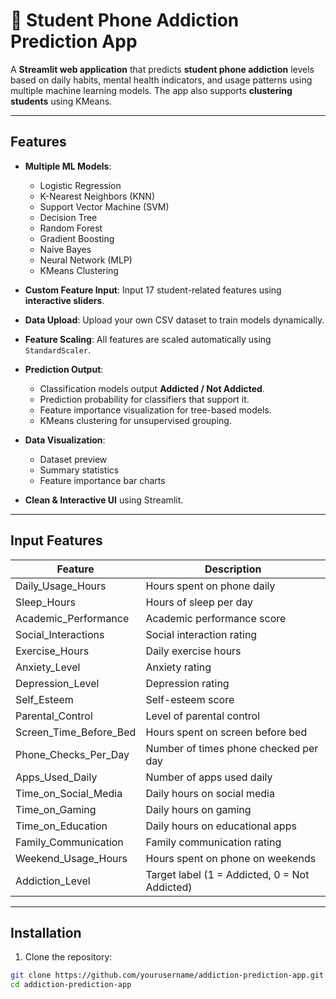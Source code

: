 # 📱 Student Phone Addiction Prediction App

A **Streamlit web application** that predicts **student phone addiction** levels based on daily habits, mental health indicators, and usage patterns using multiple machine learning models. The app also supports **clustering students** using KMeans.

---

## Features

- **Multiple ML Models**:  
  - Logistic Regression  
  - K-Nearest Neighbors (KNN)  
  - Support Vector Machine (SVM)  
  - Decision Tree  
  - Random Forest  
  - Gradient Boosting  
  - Naive Bayes  
  - Neural Network (MLP)  
  - KMeans Clustering  

- **Custom Feature Input**: Input 17 student-related features using **interactive sliders**.  

- **Data Upload**: Upload your own CSV dataset to train models dynamically.  

- **Feature Scaling**: All features are scaled automatically using `StandardScaler`.  

- **Prediction Output**:
  - Classification models output **Addicted / Not Addicted**.
  - Prediction probability for classifiers that support it.  
  - Feature importance visualization for tree-based models.  
  - KMeans clustering for unsupervised grouping.  

- **Data Visualization**:  
  - Dataset preview  
  - Summary statistics  
  - Feature importance bar charts  

- **Clean & Interactive UI** using Streamlit.

---

## Input Features

| Feature | Description |
|---------|-------------|
| Daily_Usage_Hours | Hours spent on phone daily |
| Sleep_Hours | Hours of sleep per day |
| Academic_Performance | Academic performance score |
| Social_Interactions | Social interaction rating |
| Exercise_Hours | Daily exercise hours |
| Anxiety_Level | Anxiety rating |
| Depression_Level | Depression rating |
| Self_Esteem | Self-esteem score |
| Parental_Control | Level of parental control |
| Screen_Time_Before_Bed | Hours spent on screen before bed |
| Phone_Checks_Per_Day | Number of times phone checked per day |
| Apps_Used_Daily | Number of apps used daily |
| Time_on_Social_Media | Daily hours on social media |
| Time_on_Gaming | Daily hours on gaming |
| Time_on_Education | Daily hours on educational apps |
| Family_Communication | Family communication rating |
| Weekend_Usage_Hours | Hours spent on phone on weekends |
| Addiction_Level | Target label (1 = Addicted, 0 = Not Addicted) |

---

## Installation

1. Clone the repository:

```bash
git clone https://github.com/yourusername/addiction-prediction-app.git
cd addiction-prediction-app
